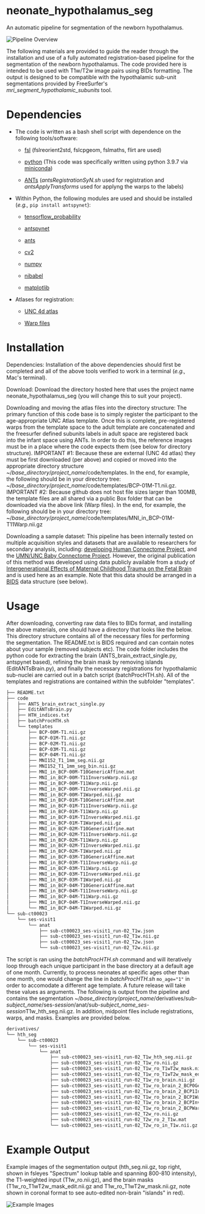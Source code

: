 # neonate_hypothalamus_seg
An automatic pipeline for segmentation of the newborn hypothalamus.

![Pipeline Overview](PipelineOverview.jpeg)

The following materials are provided to guide the reader through the installation and use of a fully automated registration-based pipeline for the segmentation of the newborn hypothalamus. The code provided here is intended to be used with T1w/T2w image pairs using BIDs formatting. The output is designed to be compatible with the hypothalamic sub-unit segmentations provided by FreeSurfer's *mri_segment_hypothalamic_subunits* tool.

# Dependencies

* The code is written as a bash shell script with dependence on the following tools/software:

  * [fsl](https://fsl.fmrib.ox.ac.uk/fsl/fslwiki/FslInstallation) (fslreorient2std, fslcpgeom, fslmaths, flirt are used)

  * [python](https://www.python.org/downloads/) (This code was specifically written using python 3.9.7 via [miniconda](https://docs.conda.io/en/main/miniconda.html))

  * [ANTs](http://stnava.github.io/ANTs/) (*antsRegistrationSyN.sh* used for registration and *antsApplyTransforms* used for applyng the warps to the labels)

* Within Python, the following modules are used and should be installed (*e.g.,* `pip install antspynet`):

  * [tensorflow_probability](https://www.tensorflow.org/probability/install)

  * [antspynet](https://pypi.org/project/antspynet/)

  * [ants](https://pypi.org/project/ants/)

  * [cv2](https://pypi.org/project/opencv-python/)

  * [numpy](https://pypi.org/project/numpy/)

  * [nibabel](https://pypi.org/project/nibabel/)

  * [matplotlib](https://pypi.org/project/matplotlib/)

* Atlases for registration:

  * [UNC 4d atlas](https://www.nitrc.org/projects/uncbcp_4d_atlas/)
  
  * [Warp files](https://app.box.com/s/ttsi32feif2hxsmd21hwf3xtqp59mgbe)

# Installation

Dependencies: Installation of the above dependencies should first be completed and all of the above tools verified to work  in a terminal (*e.g.,* Mac's terminal).

Download: Download the directory hosted here that uses the project name neonate_hypothalamus_seg (you will change this to suit your project). 

Downloading and moving the atlas files into the directory structure: The primary function of this code base is to simply register the participant to the age-appropriate UNC Atlas template. Once this is complete, pre-registered warps from the template space to the adult template are concatenated and the freesurfer defined subunits labels in adult space are registered back into the infant space using ANTs. In order to do this, the reference images must be in a place where the code expects them (see below for directory structure). IMPORTANT #1: Because these are external (UNC 4d atlas) they must be first downloaded (per above) and copied or moved into the appropriate directory structure ~/*base_directory*/*project_name*/code/templates. In the end, for example, the following should be in your directory tree: ~/*base_directory*/*project_name*/code/templates/BCP-01M-T1.nii.gz. IMPORTANT #2: Because github does not host file sizes larger than 100MB, the template files are all shared via a public Box folder that can be downloaded via the above link (Warp files). In the end, for example, the following should be in your directory tree: ~/*base_directory*/*project_name*/code/templates/MNI_in_BCP-01M-T11Warp.nii.gz

Downloading a sample dataset: This pipeline has been internally tested on multiple acquisition styles and datasets that are available to researchers for secondary analysis, including: [developing Human Connectome Project](http://www.developingconnectome.org/data-release/data-release-user-guide/), and the [UMN/UNC Baby Connectome Project](https://nda.nih.gov/edit_collection.html?id=2848). However, the original publication of this method was developed using data publicly available from a study of [Intergenerational Effects of Maternal Childhood Trauma on the Fetal Brain](https://nda.nih.gov/edit_collection.html?id=2308) and is used here as an example. Note that this data should be arranged in a [BIDS](https://bids-specification.readthedocs.io/en/stable/) data structure (see below).

# Usage

After downloading, converting raw data files to BIDs format, and installing the above materials, one should have a directory that looks like the below. This directory structure contains all of the necessary files for performing the segmentation. The README.txt is BIDS required and can contain notes about your sample (removed subjects etc). The code folder includes the python code for extracting the brain (ANTS_brain_extract_single.py, antspynet based), refining the brain mask by removing islands (EditANTsBrain.py), and finally the necessary registrations for hypothalamic sub-nuclei are carried out in a batch script (batchProcHTH.sh). All of the templates and registrations are contained within the subfolder "templates".

```bash
├── README.txt
├── code
│   ├── ANTS_brain_extract_single.py
│   ├── EditANTsBrain.py
│   ├── HTH_indices.txt
│   ├── batchProcHTH.sh
│   └── templates
│       ├── BCP-00M-T1.nii.gz
│       ├── BCP-01M-T1.nii.gz
│       ├── BCP-02M-T1.nii.gz
│       ├── BCP-03M-T1.nii.gz
│       ├── BCP-04M-T1.nii.gz
│       ├── MNI152_T1_1mm_seg.nii.gz
│       ├── MNI152_T1_1mm_seg_bin.nii.gz
│       ├── MNI_in_BCP-00M-T10GenericAffine.mat
│       ├── MNI_in_BCP-00M-T11InverseWarp.nii.gz
│       ├── MNI_in_BCP-00M-T11Warp.nii.gz
│       ├── MNI_in_BCP-00M-T1InverseWarped.nii.gz
│       ├── MNI_in_BCP-00M-T1Warped.nii.gz
│       ├── MNI_in_BCP-01M-T10GenericAffine.mat
│       ├── MNI_in_BCP-01M-T11InverseWarp.nii.gz
│       ├── MNI_in_BCP-01M-T11Warp.nii.gz
│       ├── MNI_in_BCP-01M-T1InverseWarped.nii.gz
│       ├── MNI_in_BCP-01M-T1Warped.nii.gz
│       ├── MNI_in_BCP-02M-T10GenericAffine.mat
│       ├── MNI_in_BCP-02M-T11InverseWarp.nii.gz
│       ├── MNI_in_BCP-02M-T11Warp.nii.gz
│       ├── MNI_in_BCP-02M-T1InverseWarped.nii.gz
│       ├── MNI_in_BCP-02M-T1Warped.nii.gz
│       ├── MNI_in_BCP-03M-T10GenericAffine.mat
│       ├── MNI_in_BCP-03M-T11InverseWarp.nii.gz
│       ├── MNI_in_BCP-03M-T11Warp.nii.gz
│       ├── MNI_in_BCP-03M-T1InverseWarped.nii.gz
│       ├── MNI_in_BCP-03M-T1Warped.nii.gz
│       ├── MNI_in_BCP-04M-T10GenericAffine.mat
│       ├── MNI_in_BCP-04M-T11InverseWarp.nii.gz
│       ├── MNI_in_BCP-04M-T11Warp.nii.gz
│       ├── MNI_in_BCP-04M-T1InverseWarped.nii.gz
│       └── MNI_in_BCP-04M-T1Warped.nii.gz
└── sub-ct00023
    └── ses-visit1
        └── anat
            ├── sub-ct00023_ses-visit1_run-02_T1w.json
            ├── sub-ct00023_ses-visit1_run-02_T1w.nii.gz
            ├── sub-ct00023_ses-visit1_run-02_T2w.json
            └── sub-ct00023_ses-visit1_run-02_T2w.nii.gz
```

The script is ran using the *batchProcHTH.sh* command and will iteratively loop through each unique participant in the base directory at a default age of one month. Currently, to process neonates at specific ages other than one month, one would change the line in *batchProcHTH.sh* ```mo_age="1"``` in order to accomodate a different age template. A future release will take these values as arguments. The following is output from the pipeline and contains the segmentation ~/*base_directory*/*project_name*/derivatives/sub-*subject_name*/ses-*session*/anat/sub-*subject_name_ses-session*T1w_hth_seg.nii.gz. In addition, midpoint files include registrations, warps, and masks. Examples are provided below. 

```bash
derivatives/
└── hth_seg
    └── sub-ct00023
        └── ses-visit1
            └── anat
                ├── sub-ct00023_ses-visit1_run-02_T1w_hth_seg.nii.gz
                ├── sub-ct00023_ses-visit1_run-02_T1w_ro.nii.gz
                ├── sub-ct00023_ses-visit1_run-02_T1w_ro_T1wT2w_mask.nii.gz
                ├── sub-ct00023_ses-visit1_run-02_T1w_ro_T1wT2w_mask_edit.nii.gz
                ├── sub-ct00023_ses-visit1_run-02_T1w_ro_brain.nii.gz
                ├── sub-ct00023_ses-visit1_run-02_T1w_ro_brain_2_BCP0GenericAffine.mat
                ├── sub-ct00023_ses-visit1_run-02_T1w_ro_brain_2_BCP1InverseWarp.nii.gz
                ├── sub-ct00023_ses-visit1_run-02_T1w_ro_brain_2_BCP1Warp.nii.gz
                ├── sub-ct00023_ses-visit1_run-02_T1w_ro_brain_2_BCPInverseWarped.nii.gz
                ├── sub-ct00023_ses-visit1_run-02_T1w_ro_brain_2_BCPWarped.nii.gz
                ├── sub-ct00023_ses-visit1_run-02_T2w_ro.nii.gz
                ├── sub-ct00023_ses-visit1_run-02_T2w_ro_2_T1w.mat
                └── sub-ct00023_ses-visit1_run-02_T2w_ro_in_T1w.nii.gz
```

# Example Output

Example images of the segmentation output (hth_seg.nii.gz, top right, shown in fsleyes "Spectrum" lookup table and spanning 800-810 intensity), the T1-weighted input (T1w_ro.nii.gz), and the brain masks (T1w_ro_T1wT2w_mask_edit.nii.gz and T1w_ro_T1wT2w_mask.nii.gz, note shown in coronal format to see auto-edited non-brain "islands" in red).

![Example Images](ExampleSegs.jpeg)
